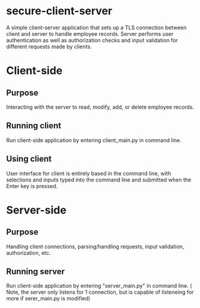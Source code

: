 # secure-client-server
A simple client-server application that sets up a TLS connection between client and server to handle employee records.  Server performs user authentication as well as authorization checks and input validation for different requests made by clients.

# Client-side
## Purpose
Interacting with the server to read, modify, add, or delete employee records.

## Running client
Run client-side application by entering client_main.py in command line.  

## Using client
User interface for client is entirely based in the command line, with selections and inputs typed into the command line and submitted when the Enter key is pressed.

# Server-side

## Purpose
Handling client connections, parsing/handling requests, input validation, authorization, etc.

## Running server
Run client-side application by entering "server_main.py" in command line.  (
Note, the server only listens for 1 connection, but is capable of listeneing for more if serer_main.py is modified)

##
